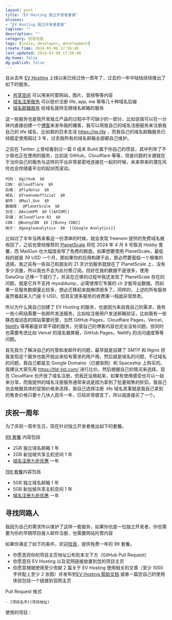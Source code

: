 ```yaml
---
layout: post
title: "EV Hosting 独立开发者套餐"
aliases:
- "EV Hosting 独立开发者套餐"
tagline: ""
description: ""
category: 经验总结
tags: [indie, developer, development]
create_time: 2024-03-08 17:56:40
last_updated: 2024-03-08 17:56:40
dg-home: false
dg-publish: false
---
```


自从去年 [EV Hosting](https://client.einverne.info) 上线以来已经过快一周年了，过去的一年中陆陆续续推出了如下的服务。

- [共享空间](https://blog.einverne.info/post/2023/04/introducing-ev-hosting.html) 可以用来托管网站，图片，音频等等内容
- [域名注册服务](https://blog.einverne.info/post/2023/05/ev-hosting-domain-registrar.html) 可以低价注册 life, app, me 等等几十种域名后缀
- [域名邮箱服务](https://blog.einverne.info/post/2023/05/ev-hosting-shared-mail-hosting.html) 给域名提供无限域名邮箱的服务

这一些服务也是我开发独立产品的过程中不可缺少的一部分，比如说我可以在一分钟内直接创建一个[博客](https://twilight-time.einverne.info/)来发布我的播客，我可以用我自己的域名注册服务来注册我自己的 life 域名，比如我的日本生活 <https://ijp.life> ，而我自己的域名邮箱服务已经稳定使用超过 3 年，过去我所有的域名邮箱全部都自己维护。

之前在 Twitter 上曾经看到过一篇 0 成本 Build 属于你自己的项目，其中列举了不少我也正在使用的服务，比如说 GitHub，Cloudflare 等等，但是问题的关键就在于当你自己的服务与这样的平台非常紧密地连接在一起的时候，未来带来的潜在风险也会伴随着平台的起伏而波动。

```
代码： @github  $0
CDN： @Cloudflare  $0
后端： @flydotio  $0
域名： @freenomofficial  $0
邮件： @Mail_Gun  $0
数据库： @PlanetScale  $0
日志： @AxiomFM  $0 [[AXIOM]]
存储： @Cloudflare R2  $0
CDN： @BunnyCDN  $0 [[Bunny CDN]]
统计： @googleanalytics  $0  [[Google Analytics]]
```

比如过了半年当再来看这一份清单的时候，就会发现 freenom 提供的免费域名被收回了，之前也曾经推荐的 [PlanetScale](https://blog.einverne.info/post/2022/08/planetscale-mysql-service.html) 将在 2024 年 4 月 8 号取消 Hobby 套餐，而 MailGun 也大幅度收窄了免费的额度。如果想要使用 PlanetScale，最低档的就是 39 USD 一个月，那如果你的应用构建于此，那必然要面临一个艰难的选择。我之前有一些自己和朋友的 21 天计划服务就放在了 PlanetScale 上，没有多少流量，所以我也不会为此付费订阅。但好在我的数据不是很多，使用 DataGrip 迁移一下就行了。并且在迁移的过程中我还发现了 PlanetScale 存在的问题，就是它并不支持 mysqldump，必需使用它专属的 cli 才能导出数据。而如果一旦服务数据量比较多，想必迁移起来就麻烦很多了。同样的，上述的所有服务虽然看起来入门是 0 USD，但其实很多服务的收费第一档就非常昂贵。

所以为什么我自己创建了 EV Hosting 的服务，也是因为来自我自己的需求，我有一些小网站需要一些邮件发送服务，比如给注册用户发送邮箱验证，比如我有一些静态或动态的网站需要托管，当然 GitHub Pages，Cloudflare Pages，Vercel，[Netlify](https://blog.einverne.info/post/2018/03/netlify-to-host-static-website.html) 等等都是非常不错的服务，托管自己的博客内容也完全没有问题，但同时也需要考虑比如 Vercel 的域名被屏蔽，GitHub Pages，Netlify 的访问速度等等问题。

首先我为了解决自己的托管和发邮件的问题，最早就是自建了 SMTP 和 Nginx 但我发现这个服务也能开放出来给有需求的用户用，然后就是域名的问题，不过域名的问题，我自己都是去 Google Domains（已被收购）和 Spaceship 上购买的，我建议大家先用 <https://tld-list.com/> 进行比价，然后根据自己的情况来选择，现在 Cloudflare 也开放了域名注册，但我还没用起来，如果有使用感受也可以一起来分享。而我提供的域名注册服务通常来说是因为拿到了批量销售的折扣，我自己也会根据具体的促销价格来选择，我自己选择注册 .life 域名其事就是我自己拿到的售卖价格只要十几块人民币一年，已经非常便宜了，所以就直接买了一个。

## 庆祝一周年

为了庆祝一周年生日，现在针对独立开发者推出如下的套餐。

[99 套餐](https://client.einverne.info/order.php?step=1&productGroup=14&product=47) 内容包括

- 2GB 独立域名邮箱 1 年
- 2GB 新加坡共享主机空间 1 年
- [域名注册九折优惠](https://client.einverne.info/order.php?step=1&productGroup=13) 一年

[199 套餐](https://client.einverne.info/order.php?step=1&productGroup=14&product=48)内容包括

- 5GB 独立域名邮箱 1 年
- 5GB 新加坡共享主机空间 1 年
- [域名注册九折优惠](https://client.einverne.info/order.php?step=1&productGroup=13) 一年

## 寻找同路人
我因为自己的需求所以维护了这样一套服务，如果你也是一位独立开发者，你也需要为你的早期项目接入邮件注册，也需要网站托管内容

如果你满足了如下的条件，欢迎[找我](https://blog.einverne.info/about.html)，提供免费一年的 99 套餐。

- 你愿意将你的项目主页地址公布到本文下方（GitHub Pull Request）
- 你愿意将 EV Hosting 以及官网链接放置到您的项目主页
- 你愿意根据使用至少贡献 2 篇关于 EV Hosting 使用相关的文章（至少 1000 字并配上至少 2 张图）并发布到[EV Hosting 帮助文档](https://docs.einverne.info/) 或者一篇您自己的使用体验包括一个链接到官网主页

Pull Request 格式

```
- [项目名字](项目地址)
```

使用的项目：

